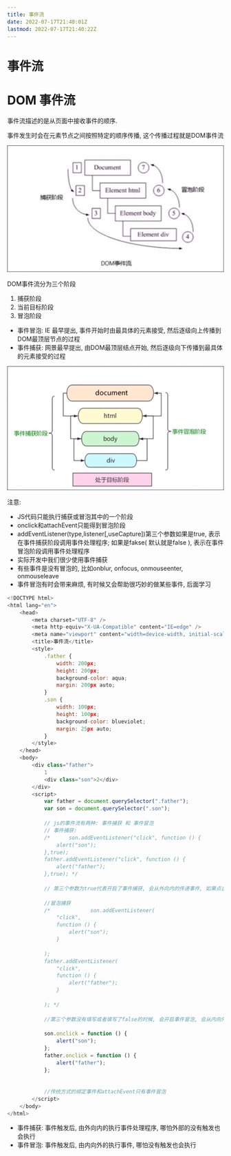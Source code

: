 ```yaml
---
title: 事件流
date: 2022-07-17T21:40:01Z
lastmod: 2022-07-17T21:40:22Z
---
```


# 事件流

# DOM 事件流

事件流描述的是从页面中接收事件的顺序.

事件发生时会在元素节点之间按照特定的顺序传播, 这个传播过程就是DOM事件流

![Snipaste_2022-07-17_21-40-10.png](assets/Snipaste_2022-07-17_21-40-10-20220717214013-aqgegbq.png)

DOM事件流分为三个阶段

1. 捕获阶段
2. 当前目标阶段
3. 冒泡阶段

* 事件冒泡: IE 最早提出, 事件开始时由最具体的元素接受, 然后逐级向上传播到DOM最顶层节点的过程
* 事件捕获: 网景最早提出, 由DOM最顶层结点开始, 然后逐级向下传播到最具体的元素接受的过程

![Snipaste_2022-07-17_21-40-20.png](assets/Snipaste_2022-07-17_21-40-20-20220717214022-go0swis.png)

注意:

* JS代码只能执行捕获或冒泡其中的一个阶段
* onclick和attachEvent只能得到冒泡阶段
* addEventListener(type,listener[,useCapture])第三个参数如果是true, 表示在事件捕获阶段调用事件处理程序; 如果是fakse( 默认就是false ), 表示在事件冒泡阶段调用事件处理程序
* 实际开发中我们很少使用事件捕获
* 有些事件是没有冒泡的, 比如onblur, onfocus, onmouseenter, onmouseleave
* 事件冒泡有时会带来麻烦, 有时候又会帮助很巧妙的做某些事件, 后面学习

```JavaScript
<!DOCTYPE html>
<html lang="en">
    <head>
        <meta charset="UTF-8" />
        <meta http-equiv="X-UA-Compatible" content="IE=edge" />
        <meta name="viewport" content="width=device-width, initial-scale=1.0" />
        <title>事件流</title>
        <style>
            .father {
                width: 200px;
                height: 200px;
                background-color: aqua;
                margin: 200px auto;
            }
            .son {
                width: 100px;
                height: 100px;
                background-color: blueviolet;
                margin: 25px auto;
            }
        </style>
    </head>
    <body>
        <div class="father">
            1
            <div class="son">2</div>
        </div>
        <script>
            var father = document.querySelector(".father");
            var son = document.querySelector(".son");

            // js的事件流有两种: 事件捕获 和 事件冒泡
            // 事件捕获:
            /*      son.addEventListener("click", function () {
                alert("son");
            },true);
            father.addEventListener("click", function () {
                alert("father");
            },true); */

            // 第三个参数为true代表开启了事件捕获, 会从外向内的传递事件, 如果点击了son, 那么会先执行father的事件然后再执行son

            //冒泡捕获
            /*             son.addEventListener(
                "click",
                function () {
                    alert("son");
                }

            );
            father.addEventListener(
                "click",
                function () {
                    alert("father");
                }

            ); */

            //第三个参数没有填写或者填写了false的时候, 会开启事件冒泡, 会从内向外的传递事件, 所以先执行son的事件, 再执行father的事件, 尽管没有点击father

            son.onclick = function () {
                alert("son");
            };
            father.onclick = function () {
                alert("father");
            };


            //传统方式的绑定事件和attachEvent只有事件冒泡
        </script>
    </body>
</html>

```

* 事件捕获: 事件触发后, 由外向内的执行事件处理程序, 哪怕外部的没有触发也会执行
* 事件冒泡: 事件触发后, 由内向外的执行事件, 哪怕没有触发也会执行
